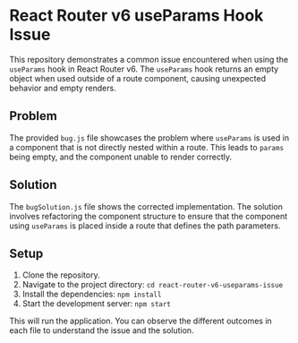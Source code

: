 # React Router v6 useParams Hook Issue

This repository demonstrates a common issue encountered when using the `useParams` hook in React Router v6. The `useParams` hook returns an empty object when used outside of a route component, causing unexpected behavior and empty renders.

## Problem
The provided `bug.js` file showcases the problem where `useParams` is used in a component that is not directly nested within a route.  This leads to `params` being empty, and the component unable to render correctly.

## Solution
The `bugSolution.js` file shows the corrected implementation. The solution involves refactoring the component structure to ensure that the component using `useParams` is placed inside a route that defines the path parameters.

## Setup
1. Clone the repository.
2. Navigate to the project directory: `cd react-router-v6-useparams-issue`
3. Install the dependencies: `npm install`
4. Start the development server: `npm start`

This will run the application. You can observe the different outcomes in each file to understand the issue and the solution.
